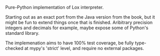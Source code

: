 
Pure-Python implementation of Lox interpreter.

Starting out as an exact port from the Java version from the book, but it
might be fun to extend things once that is finished. Aribitrary precision
integers and decimals for example, maybe expose some of Python's standard
library.

The implemenation aims to have 100% test coverage, be fully type-
checked at mypy's 'strict' level, and require no external packages.
